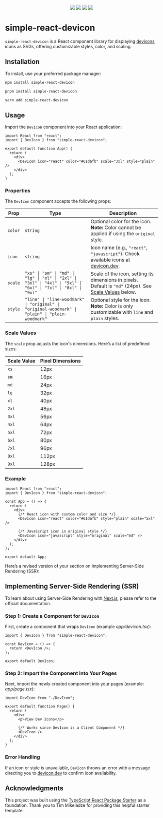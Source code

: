 <p align="center">
  <a href="https://github.com/shawilly/simple-react-devicon/stargazers"><img src="https://img.shields.io/github/stars/shawilly/simple-react-devicon?colorA=192330&colorB=f8e7b0&style=for-the-badge"></a>
  <a href="https://github.com/shawilly/simple-react-devicon/issues"><img src="https://img.shields.io/github/issues/shawilly/simple-react-devicon?colorA=192330&colorB=98d4e7&style=for-the-badge"></a>
  <a href="https://github.com/shawilly/simple-react-devicon/contributors"><img src="https://img.shields.io/github/contributors/shawilly/simple-react-devicon?colorA=192330&colorB=b4e49a&style=for-the-badge"></a>
  <a href="https://github.com/shawilly/simple-react-devicon/network/members"><img src="https://img.shields.io/github/forks/shawilly/simple-react-devicon?colorA=192330&colorB=bdb2ff&style=for-the-badge"></a>
</p>

# simple-react-devicon

`simple-react-devicon` is a React component library for displaying [devicons](https://devicon.dev/) icons as SVGs, offering customizable styles, color, and scaling.

## Installation

To install, use your preferred package manager:

```bash
npm install simple-react-devicon
```

```bash
pnpm install simple-react-devicon
```

```bash
yarn add simple-react-devicon
```

## Usage

Import the `DevIcon` component into your React application:

```tsx
import React from "react";
import { DevIcon } from "simple-react-devicon";

export default function App() {
  return (
    <div>
      <DevIcon icon="react" color="#61dafb" scale="3xl" style="plain" />
    </div>
  );
}
```

### Properties

The `DevIcon` component accepts the following props:

| Prop    | Type                                                                                                           | Description                                                                                                             |
| ------- | -------------------------------------------------------------------------------------------------------------- | ----------------------------------------------------------------------------------------------------------------------- |
| `color` | `string`                                                                                                       | Optional color for the icon. **Note:** Color cannot be applied if using the `original` style.                           |
| `icon`  | `string`                                                                                                       | Icon name (e.g., `"react"`, `"javascript"`). Check available icons at [devicon.dev](https://devicon.dev/).              |
| `scale` | `"xs" \| "sm" \| "md" \| "lg" \| "xl" \| "2xl" \| "3xl" \| "4xl" \| "5xl" \| "6xl" \| "7xl" \| "8xl" \| "9xl"` | Scale of the icon, setting its dimensions in pixels. Default is `"md"` (24px). See [Scale Values](#scale-values) below. |
| `style` | `"line" \| "line-woodmark" \| "original" \| "original-woodmark" \| "plain" \| "plain-woodmark"`                | Optional style for the icon. **Note:** Color is only customizable with `line` and `plain` styles.                       |

### Scale Values

The `scale` prop adjusts the icon's dimensions. Here’s a list of predefined sizes:

| Scale Value | Pixel Dimensions |
| ----------- | ---------------- |
| `xs`        | 12px             |
| `sm`        | 16px             |
| `md`        | 24px             |
| `lg`        | 32px             |
| `xl`        | 40px             |
| `2xl`       | 48px             |
| `3xl`       | 56px             |
| `4xl`       | 64px             |
| `5xl`       | 72px             |
| `6xl`       | 80px             |
| `7xl`       | 96px             |
| `8xl`       | 112px            |
| `9xl`       | 128px            |

### Example

```tsx
import React from "react";
import { DevIcon } from "simple-react-devicon";

const App = () => {
  return (
    <div>
      {/* React icon with custom color and size */}
      <DevIcon icon="react" color="#61dafb" style="plain" scale="5xl" />

      {/* JavaScript icon in original style */}
      <DevIcon icon="javascript" style="original" scale="md" />
    </div>
  );
};

export default App;
```

Here’s a revised version of your section on implementing Server-Side Rendering (SSR):

## Implementing Server-Side Rendering (SSR)

To learn about using Server-Side Rendering with [Next.js](https://nextjs.org/docs/app/building-your-application/rendering/composition-patterns), please refer to the official documentation.

### Step 1: Create a Component for `DevIcon`

First, create a component that wraps `DevIcon` (example _app/devicon.tsx_):

```tsx
import { DevIcon } from "simple-react-devicon";

const DevIcon = () => {
  return <DevIcon />;
};

export default DevIcon;
```

### Step 2: Import the Component into Your Pages

Next, import the newly created component into your pages (example: _app/page.tsx_):

```tsx
import DevIcon from "./DevIcon";

export default function Page() {
  return (
    <div>
      <p>View Dev Icons</p>

      {/* Works since DevIcon is a Client Component */}
      <DevIcon />
    </div>
  );
}
```

### Error Handling

If an icon or style is unavailable, `DevIcon` throws an error with a message directing you to [devicon.dev](https://devicon.dev/) to confirm icon availability.

## Acknowledgments

This project was built using the [TypeScript React Package Starter](https://github.com/TimMikeladze/typescript-react-package-starter) as a foundation. Thank you to Tim Mikeladze for providing this helpful starter template.
